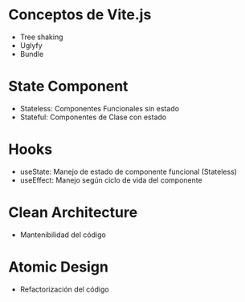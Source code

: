 # Conceptos de Vite.js
  - Tree shaking
  - Uglyfy
  - Bundle

# State Component
  - Stateless: Componentes Funcionales sin estado
  - Stateful: Componentes de Clase con estado
  
# Hooks
  - useState: Manejo de estado de componente funcional (Stateless)
  - useEffect: Manejo según ciclo de vida del componente
  
# Clean Architecture
  - Mantenibilidad del código
  
# Atomic Design
  - Refactorización del código
